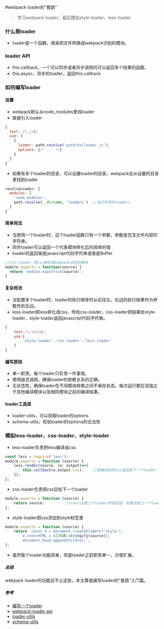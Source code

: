 #webpack loader的"套路"
> 学习webpack loader，最后模拟style-loader、less-loader
### 什么是loader
* loader是一个函数，用来把文件转换成webpack识别的模块。
### loader API
* this.callback，一个可以同步或者异步调用的可以返回多个结果的函数。
* this.async，异步的loader，返回this.callback
### 如何编写loader
#### 设置
* webpack默认从node_modules里找loader
* 直接引入loader
```javascript
{
  test: /\.js$/
  use: [
    {
      loader: path.resolve('path/to/loader.js'),
      options: {/* ... */}
    }
  ]
}
```
* 如果有多个loader的目录，可以设置loader的目录，webpack会从设置的目录里找到loader
```javascript
resolveLoader: {
  modules: [
    'node_modules',
    path.resolve(__dirname, 'loaders')  //自己开发的loaders
  ]
}
```
#### 简单用法
* 当使用一个loader时，这个loader函数只有一个参数，参数是包含文件内容的字符串。
* 同步loader可以返回一个代表模块转化后的简单的值
* loader的返回值是javascript代码字符串或者是Buffer
```javascript
//css-loader 把css解析成webpack识别的模块
module.exports = function(source) {
  return `module.exports=${source}`;
}
```
#### 复杂用法
* 当配置多个loader时，loader的执行顺序时从右往左，右边的执行结果作为参数传到左边。
* less-loader把less转化成css，传给css-loader，css-loader把结果给style-loader，style-loader返回javascript代码字符串。
```javascript
{
    test:/\.less$/,
    use:[
        'style-loader','css-loader','less-loader'
    ]
}
```
#### 编写原则
* 单一职责。每个loader只负责一件事情。
* 使用链式调用，确保loader的依赖关系的正确。
* 无状态性，确保loader在不同模块转换之间不保存状态。每次运行都应该独立于其他编译模块以及相同模块之前的编译结果。
#### loader工具库
* loader-utils，可以获取loader的options
* schema-utils，校验loader的options的合法性
### 模拟less-loader、css-loader、style-loader
* less-loader负责把less编译成css
```javascript
const less = require('less');
module.exports = function (source) {
    less.render(source, (e, output)=>{
        this.callback(e,output.css);    //把编译后的css返回给下一个loader
    });
};

```
* css-loader负责把css交给下一个loader
```javascript
module.exports = function (source) {
    return source;          //source是上个loader的返回值，如果没有上一个loader，则是css的内容
};
```
* style-loader把css添加到style标签里
```javascript
module.exports = function (source) {
    return `const e = document.createElement('style');
        e.innerHTML = ${JSON.stringify(source)};
        document.head.appendChild(e);`;
};
```
* 虽然每个loader功能简单，但是loader之前职责单一，方便扩展。

##### 总结
webpack loader的功能远不止这些，本文算是编写loader的"套路"入门篇。
##### 参考
* [编写一个loader](https://doc.webpack-china.org/contribute/writing-a-loader/#src/components/Sidebar/Sidebar.jsx)
* [webpack-loader api](https://doc.webpack-china.org/api/loaders/#src/components/Sidebar/Sidebar.jsx)
* [loader-utils](https://github.com/webpack/loader-utils)
* [schema-utils](https://github.com/webpack-contrib/schema-utils)
